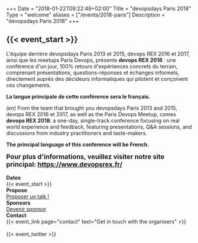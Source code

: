 +++
Date = "2018-01-22T09:22:48+02:00"
Title = "devopsdays Paris 2018"
Type = "welcome"
aliases = ["/events/2018-paris"]
Description = "devopsdays Paris 2018"
+++

<h2>{{< event_start >}}</h2>

L'équipe derrière devopsdays Paris 2013 et 2015, devops REX 2016 et 2017, ainsi
que les meetups Paris Devops, présente **devops REX 2018** : une conférence
d'un jour, 100% retours d'expériences concrets du terrain, comprenant
présentations, questions-réponses et échanges informels, directement auprès des
décideurs informatiques qui pilotent et conçoivent ces changements.

**La langue principale de cette conférence sera le français.**

*(en)* From the team that brought you devopsdays Paris 2013 and 2015, devops
REX 2016 et 2017, as well as the Paris Devops Meetup, comes **devops REX
2018**: a one-day, single-track conference focusing on real world experience
and feedback, featuring presentations, Q&A sessions, and discussions from
industry practitioners and taste-makers.

**The principal language of this conference will be French.**

<div style="font-weight: bolder; font-size: 125%">Pour plus d'informations, veuillez visiter notre site principal: <a href="https://www.devopsrex.fr/">https://www.devopsrex.fr/</a></div>

<br />

<!-- <div style="text-align:center;">
  {{< event_logo >}}
</div> -->

<div class = "row">
  <div class = "col-md-2">
    <strong>Dates</strong>
  </div>
  <div class = "col-md-8">
    {{< event_start >}}
  </div>
</div>

<!-- <div class = "row">
  <div class = "col-md-2">
    <strong>Location</strong>
  </div>
  <div class = "col-md-8">
    {{< event_location >}}
  </div>
</div> -->

<!-- <div class = "row">
  <div class = "col-md-2">
    <strong>Register</strong>
  </div>
  <div class = "col-md-8">
    {{< event_link page="registration" text="Register to attend the conference!" >}}
  </div>
</div> -->

<div class = "row">
  <div class = "col-md-2">
    <strong>Propose</strong>
  </div>
  <div class = "col-md-8">
    <a href="https://www.devopsrex.fr/proposer-un-talk/">Proposer un talk !</a>
  </div>
</div>

<!-- <div class = "row">
  <div class = "col-md-2">
    <strong>Program</strong>
  </div>
  <div class = "col-md-8">
    View the {{< event_link page="program" text="program." >}}
  </div>
</div> -->

<!-- <div class = "row">
  <div class = "col-md-2">
    <strong>Speakers</strong>
  </div>
  <div class = "col-md-8">
    Check out the {{< event_link page="speakers" text="speakers!" >}}
  </div>
</div> -->

<div class = "row">
  <div class = "col-md-2">
    <strong>Sponsors</strong>
  </div>
  <div class = "col-md-8">
    <a href="https://www.devopsrex.fr/devenir-sponsor/">Devenir sponsor</a>
  </div>
</div>

<div class = "row">
  <div class = "col-md-2">
    <strong>Contact</strong>
  </div>
  <div class = "col-md-8">
    {{< event_link page="contact" text="Get in touch with the organisers" >}}
  </div>
</div>

<!-- Uncomment if you added your city twitter name -->
<br />
{{< event_twitter >}}
